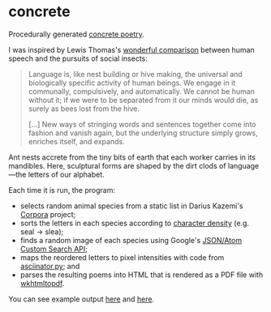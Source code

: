 # concrete

Procedurally generated [concrete poetry](https://en.wikipedia.org/wiki/Concrete_poetry).

I was inspired by Lewis Thomas's [wonderful comparison](http://www.nejm.org/doi/pdf/10.1056/NEJM197211092871910) between human speech and the pursuits of social insects:

> Language is, like nest building or hive making, the universal and biologically specific activity of human beings. We engage in it communally, compulsively, and automatically. We cannot be human without it; if we were to be separated from it our minds would die, as surely as bees lost from the hive.
>
> [&hellip;] New ways of stringing words and sentences together come into fashion and vanish again, but the underlying structure simply grows, enriches itself, and expands.

Ant nests accrete from the tiny bits of earth that each worker carries in its mandibles. Here, sculptural forms are shaped by the dirt clods of language—the letters of our alphabet.

Each time it is run, the program:
* selects random animal species from a static list in Darius Kazemi's [Corpora](https://github.com/dariusk/corpora) project;
* sorts the letters in each species according to [character density](https://web.archive.org/web/20170604073704/https://dboikliev.wordpress.com/2013/04/20/image-to-ascii-conversion/) (e.g. seal → slea);
* finds a random image of each species using Google's [JSON/Atom Custom Search API](https://developers.google.com/custom-search/json-api/v1/overview);
* maps the reordered letters to pixel intensities with code from [asciinator.py](https://gist.github.com/cdiener/10567484); and
* parses the resulting poems into HTML that is rendered as a PDF file with [wkhtmltopdf](https://wkhtmltopdf.org/).

You can see example output [here](https://github.com/nmifsud/concrete/blob/master/concrete-170914-235525.pdf) and [here](https://github.com/nmifsud/concrete/blob/master/concrete-170914-230627.pdf).